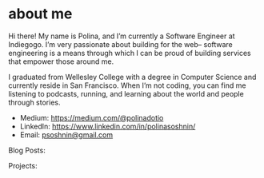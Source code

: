 # about me

Hi there! My name is Polina, and I’m currently a Software Engineer at Indiegogo. I’m very passionate about building for the web– software engineering is a means through which I can be proud of building services that empower those around me.

I graduated from Wellesley College with a degree in Computer Science and currently reside in San Francisco. When I’m not coding, you can find me listening to podcasts, running, and learning about the world and people through stories.

- Medium: https://medium.com/@polinadotio
- LinkedIn: https://www.linkedin.com/in/polinasoshnin/
- Email: psoshnin@gmail.com

Blog Posts:




Projects:



